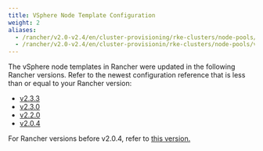 ```yaml
---
title: VSphere Node Template Configuration
weight: 2
aliases:
  - /rancher/v2.0-v2.4/en/cluster-provisioning/rke-clusters/node-pools/vsphere/provisioning-vsphere-clusters/node-template-reference
  - /rancher/v2.0-v2.4/en/cluster-provisionin/rke-clusters/node-pools/vsphere/provisioning-vsphere-clusters/enabling-uuids
---
```


The vSphere node templates in Rancher were updated in the following Rancher versions. Refer to the newest configuration reference that is less than or equal to your Rancher version:

- [v2.3.3](../reference-guides/cluster-configuration/downstream-cluster-configuration/node-template-configuration/vsphere/v2.3.3.md)
- [v2.3.0](../reference-guides/cluster-configuration/downstream-cluster-configuration/node-template-configuration/vsphere/v2.3.0.md)
- [v2.2.0](../reference-guides/cluster-configuration/downstream-cluster-configuration/node-template-configuration/vsphere/v2.2.0.md)
- [v2.0.4](../reference-guides/cluster-configuration/downstream-cluster-configuration/node-template-configuration/vsphere/v2.0.4.md)

For Rancher versions before v2.0.4, refer to [this version.](../reference-guides/cluster-configuration/downstream-cluster-configuration/node-template-configuration/vsphere/prior-to-v2.0.4.md)